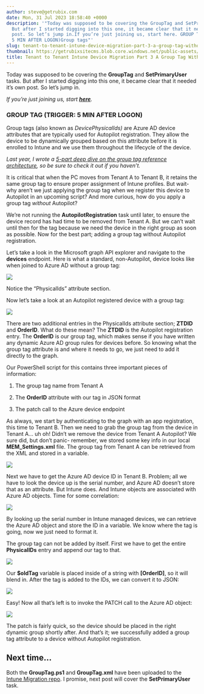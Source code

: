 ```yaml
---
author: steve@getrubix.com
date: Mon, 31 Jul 2023 18:58:40 +0000
description: '"Today was supposed to be covering the GroupTag and SetPrimaryUser tasks.
  But after I started digging into this one, it became clear that it needed it’s own
  post. So let’s jump in.If you’re just joining us, start here. GROUP TAG (TRIGGER:
  5 MIN AFTER LOGON)Group tags"'
slug: tenant-to-tenant-intune-device-migration-part-3-a-group-tag-without-autopilot
thumbnail: https://getrubixsitecms.blob.core.windows.net/public-assets/content/v1/thumbnails/tenant-to-tenant-intune-device-migration-part-3-a-group-tag-without-autopilot_thumbnail.jpg
title: Tenant to Tenant Intune Device Migration Part 3 A Group Tag Without Autopilot
---
```


Today was supposed to be covering the **GroupTag** and **SetPrimaryUser** tasks. But after I started digging into this one, it became clear that it needed it’s own post. So let’s jump in.

_If you’re just joining us, start_ [**_here_**](https://www.getrubix.com/blog/tenant-to-tenant-intune-device-migration-part-1)_._

### **GROUP TAG (TRIGGER: 5 MIN AFTER LOGON)**

Group tags (also known as _DevicePhysicalIds)_ are Azure AD device attributes that are typically used for Autopilot registration. They allow the device to be dynamically grouped based on this attribute before it is enrolled to Intune and we use them throughout the lifecycle of the device.

_Last year, I wrote a_ [_5-part deep dive on the group tag reference architecture_](https://www.getrubix.com/blog/autopilot-group-tags-1)_, so be sure to check it out if you haven’t._

It is critical that when the PC moves from Tenant A to Tenant B, it retains the same group tag to ensure proper assignment of Intune profiles. But wait- why aren’t we just applying the group tag when we register this device to Autopilot in an upcoming script? And more curious, how do you apply a group tag _without_ Autopilot?

We’re not running the **AutopilotRegistration** task until later, to ensure the device record has had time to be removed from Tenant A. But we can’t wait until then for the tag because we need the device in the right group as soon as possible. Now for the best part; adding a group tag without Autopilot registration.

Let’s take a look in the Microsoft graph API explorer and navigate to the **devices** endpoint. Here is what a standard, non-Autopilot, device looks like when joined to Azure AD without a group tag:

![](https://getrubixsitecms.blob.core.windows.net/public-assets/content/v1/5dd365a31aa1fd743bc30b8e/7662e7bc-a3a7-4515-bb84-07f35b700b72/noTag.jpg)

Notice the “PhysicalIds” attribute section.

Now let’s take a look at an Autopilot registered device with a group tag:

![](https://getrubixsitecms.blob.core.windows.net/public-assets/content/v1/5dd365a31aa1fd743bc30b8e/f5b207c2-782a-4300-bc44-5fc0b7116b30/withTag.jpg)

There are two additional entries in the PhysicalIds attribute section; **ZTDID** and **OrderID**. What do these mean? The **ZTDID** is the Autopilot registration entry. The **OrderID** is our group tag, which makes sense if you have written any dynamic Azure AD group rules for devices before. So knowing what the group tag attribute is and where it needs to go, we just need to add it directly to the graph.

Our PowerShell script for this contains three important pieces of information:

1.  The group tag name from Tenant A
    
2.  The **OrderID** attribute with our tag in JSON format
    
3.  The patch call to the Azure device endpoint
    

As always, we start by authenticating to the graph with an app registration, this time to Tenant B. Then we need to grab the group tag from the device in Tenant A… uh oh! Didn’t we remove the device from Tenant A Autopilot? We sure did, but don’t panic- remember, we stored some key info in our local **MEM\_Settings.xml** file. The group tag from Tenant A can be retrieved from the XML and stored in a variable.

![](https://getrubixsitecms.blob.core.windows.net/public-assets/content/v1/5dd365a31aa1fd743bc30b8e/8d6a121e-feb1-4163-99a3-cc37e6d3c599/script1.jpg)

Next we have to get the Azure AD device ID in Tenant B. Problem; all we have to look the device up is the serial number, and Azure AD doesn’t store that as an attribute. But Intune does. And Intune objects are associated with Azure AD objects. Time for some correlation:

![](https://getrubixsitecms.blob.core.windows.net/public-assets/content/v1/5dd365a31aa1fd743bc30b8e/0a659936-2dc4-467e-ac57-6a38ec8220d6/Screenshot+2023-07-31+at+2.43.06+PM.png)

By looking up the serial number in Intune managed devices, we can retrieve the Azure AD object and store the ID in a variable. We know where the tag is going, now we just need to format it.

The group tag can not be added by itself. First we have to get the entire **PhysicalIDs** entry and append our tag to that.

![](https://getrubixsitecms.blob.core.windows.net/public-assets/content/v1/5dd365a31aa1fd743bc30b8e/24373b9c-f73c-45ac-84a3-db6bcfbe826b/Screenshot+2023-07-31+at+2.45.36+PM.png)

Our **$oldTag** variable is placed inside of a string with **\[OrderID\]**, so it will blend in. After the tag is added to the IDs, we can convert it to JSON:

![](https://getrubixsitecms.blob.core.windows.net/public-assets/content/v1/5dd365a31aa1fd743bc30b8e/2878693e-0e8a-4be7-ac5c-6cafec1933ba/Screenshot+2023-07-31+at+2.47.29+PM.png)

Easy! Now all that’s left is to invoke the PATCH call to the Azure AD object:

![](https://getrubixsitecms.blob.core.windows.net/public-assets/content/v1/5dd365a31aa1fd743bc30b8e/117dd0de-0061-49ba-8c90-e329bb82c64c/Screenshot+2023-07-31+at+2.48.23+PM.png)

The patch is fairly quick, so the device should be placed in the right dynamic group shortly after. And that’s it; we successfully added a group tag attribute to a device without Autopilot registration.

Next time…
----------

Both the **GroupTag.ps1** and **GroupTag.xml** have been uploaded to the [Intune Migration repo](https://github.com/groovemaster17/IntuneMigration/tree/main). I promise, next post will cover the **SetPrimaryUser** task.
